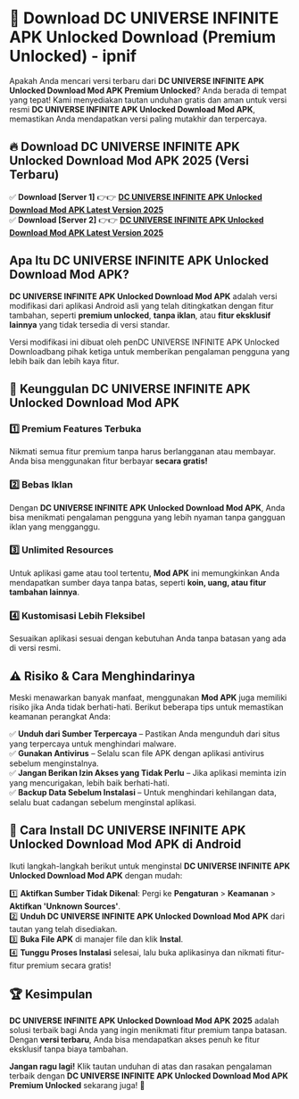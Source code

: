 # 🎯 Download DC UNIVERSE INFINITE APK Unlocked Download (Premium Unlocked) -  ipnif

Apakah Anda mencari versi terbaru dari **DC UNIVERSE INFINITE APK Unlocked Download Mod APK Premium Unlocked**? Anda berada di tempat yang tepat! Kami menyediakan tautan unduhan gratis dan aman untuk versi resmi **DC UNIVERSE INFINITE APK Unlocked Download Mod APK**, memastikan Anda mendapatkan versi paling mutakhir dan terpercaya.

## 🔥 Download DC UNIVERSE INFINITE APK Unlocked Download Mod APK 2025 (Versi Terbaru)

✅ **Download [Server 1]** 👉👉 [**DC UNIVERSE INFINITE APK Unlocked Download Mod APK Latest Version 2025**](https://momento.my/?title=DC_UNIVERSE_INFINITE_APK_Unlocked_Download)  
✅ **Download [Server 2]** 👉👉 [**DC UNIVERSE INFINITE APK Unlocked Download Mod APK Latest Version 2025**](https://momento.my/?title=DC_UNIVERSE_INFINITE_APK_Unlocked_Download)  

## Apa Itu DC UNIVERSE INFINITE APK Unlocked Download Mod APK?

**DC UNIVERSE INFINITE APK Unlocked Download Mod APK** adalah versi modifikasi dari aplikasi Android asli yang telah ditingkatkan dengan fitur tambahan, seperti **premium unlocked**, **tanpa iklan**, atau **fitur eksklusif lainnya** yang tidak tersedia di versi standar.

Versi modifikasi ini dibuat oleh penDC UNIVERSE INFINITE APK Unlocked Downloadbang pihak ketiga untuk memberikan pengalaman pengguna yang lebih baik dan lebih kaya fitur.

## 🎯 Keunggulan DC UNIVERSE INFINITE APK Unlocked Download Mod APK

### 1️⃣ Premium Features Terbuka
Nikmati semua fitur premium tanpa harus berlangganan atau membayar. Anda bisa menggunakan fitur berbayar **secara gratis!**

### 2️⃣ Bebas Iklan
Dengan **DC UNIVERSE INFINITE APK Unlocked Download Mod APK**, Anda bisa menikmati pengalaman pengguna yang lebih nyaman tanpa gangguan iklan yang mengganggu.

### 3️⃣ Unlimited Resources
Untuk aplikasi game atau tool tertentu, **Mod APK** ini memungkinkan Anda mendapatkan sumber daya tanpa batas, seperti **koin, uang, atau fitur tambahan lainnya**.

### 4️⃣ Kustomisasi Lebih Fleksibel
Sesuaikan aplikasi sesuai dengan kebutuhan Anda tanpa batasan yang ada di versi resmi.

## ⚠️ Risiko & Cara Menghindarinya

Meski menawarkan banyak manfaat, menggunakan **Mod APK** juga memiliki risiko jika Anda tidak berhati-hati. Berikut beberapa tips untuk memastikan keamanan perangkat Anda:

✅ **Unduh dari Sumber Terpercaya** – Pastikan Anda mengunduh dari situs yang terpercaya untuk menghindari malware.  
✅ **Gunakan Antivirus** – Selalu scan file APK dengan aplikasi antivirus sebelum menginstalnya.  
✅ **Jangan Berikan Izin Akses yang Tidak Perlu** – Jika aplikasi meminta izin yang mencurigakan, lebih baik berhati-hati.  
✅ **Backup Data Sebelum Instalasi** – Untuk menghindari kehilangan data, selalu buat cadangan sebelum menginstal aplikasi.

## 📌 Cara Install DC UNIVERSE INFINITE APK Unlocked Download Mod APK di Android

Ikuti langkah-langkah berikut untuk menginstal **DC UNIVERSE INFINITE APK Unlocked Download Mod APK** dengan mudah:

1️⃣ **Aktifkan Sumber Tidak Dikenal**: Pergi ke **Pengaturan** > **Keamanan** > **Aktifkan 'Unknown Sources'**.  
2️⃣ **Unduh DC UNIVERSE INFINITE APK Unlocked Download Mod APK** dari tautan yang telah disediakan.  
3️⃣ **Buka File APK** di manajer file dan klik **Instal**.  
4️⃣ **Tunggu Proses Instalasi** selesai, lalu buka aplikasinya dan nikmati fitur-fitur premium secara gratis!

## 🏆 Kesimpulan

**DC UNIVERSE INFINITE APK Unlocked Download Mod APK 2025** adalah solusi terbaik bagi Anda yang ingin menikmati fitur premium tanpa batasan. Dengan **versi terbaru**, Anda bisa mendapatkan akses penuh ke fitur eksklusif tanpa biaya tambahan.

**Jangan ragu lagi!** Klik tautan unduhan di atas dan rasakan pengalaman terbaik dengan **DC UNIVERSE INFINITE APK Unlocked Download Mod APK Premium Unlocked** sekarang juga! 🚀
